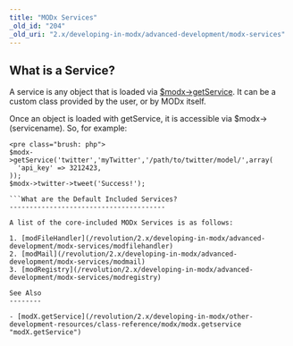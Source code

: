 ```yaml
---
title: "MODx Services"
_old_id: "204"
_old_uri: "2.x/developing-in-modx/advanced-development/modx-services"
---
```


What is a Service?
------------------

A service is any object that is loaded via [$modx->getService](/revolution/2.x/developing-in-modx/other-development-resources/class-reference/modx/modx.getservice "modX.getService"). It can be a custom class provided by the user, or by MODx itself.

Once an object is loaded with getService, it is accessible via $modx->(servicename). So, for example:

```
<pre class="brush: php">
$modx->getService('twitter','myTwitter','/path/to/twitter/model/',array(  
  'api_key' => 3212423,
));  
$modx->twitter->tweet('Success!');  

```What are the Default Included Services?
---------------------------------------

A list of the core-included MODx Services is as follows:

1. [modFileHandler](/revolution/2.x/developing-in-modx/advanced-development/modx-services/modfilehandler)
2. [modMail](/revolution/2.x/developing-in-modx/advanced-development/modx-services/modmail)
3. [modRegistry](/revolution/2.x/developing-in-modx/advanced-development/modx-services/modregistry)

See Also
--------

- [modX.getService](/revolution/2.x/developing-in-modx/other-development-resources/class-reference/modx/modx.getservice "modX.getService")